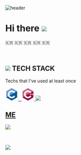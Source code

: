 ![header](https://capsule-render.vercel.app/api?type=soft&color=auto&height=150&section=header&text=HAONMIK1&fontSize=70&animation=twinkling)
# Hi there <img src="https://media.giphy.com/media/hvRJCLFzcasrR4ia7z/giphy.gif" width="25px">
 🇰🇷 🇰🇷 🇰🇷 🇰🇷 🇰🇷
 
 <br/>

## <img src="https://media.giphy.com/media/WUlplcMpOCEmTGBtBW/giphy.gif" width="50"> TECH STACK</h2>
<p > Techs that I've used at least once </p>
<p>
  </code>  
    </a> 
    <a href="https://www.cprogramming.com/" target="_blank"> 
        <code><img src="https://raw.githubusercontent.com/devicons/devicon/master/icons/c/c-original.svg" alt="c" width="40" height="40"/> </code> 
    </a> 
    <a href="https://www.w3schools.com/cpp/" target="_blank"> 
        <code><img src="https://raw.githubusercontent.com/devicons/devicon/master/icons/cplusplus/cplusplus-original.svg" alt="cplusplus" width="40" height="40"/></code>  
    </a>
<a href="https://www.java.com/ko/" target="_blank"> <img width="30px" src="https://cdn.jsdelivr.net/gh/devicons/devicon/icons/java/java-original.svg"/></code>  
 
 ## ME
<p>
  <a href="mailto:noa2006@naver.com"><img src="https://img.shields.io/badge/Gmail-d14836?style=flat-square&logo=Gmail&logoColor=white&link=viliketh1s98@naver.com"/></a>
</p>
<br/>
<p>
<img src="https://hits.seeyoufarm.com/api/count/incr/badge.svg?url=https%3A%2F%2Fgithub.com%2FHAONMIK1%2Fhit-counter&count_bg=%2379C83D&title_bg=%23555555&icon=&icon_color=%23E7E7E7&title=hits&edge_flat=false"/></a>
</p>